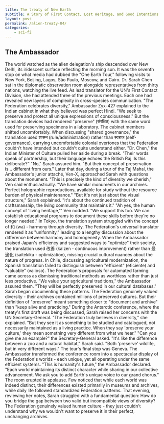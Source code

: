 ```yaml
---
title: The treaty of New Earth
subtitle: A Story of First Contact, Lost Heritage, and Good Intentions
layout: post
permalink: /alien-treaty-04/
categories:
    - sci-fi
---
```


## The Ambassador

The world watched as the alien delegation's ship descended over New Delhi, its iridescent surface reflecting the morning sun. It was the seventh stop on what media had dubbed the "One Earth Tour," following visits to New York, Beijing, Lagos, São Paulo, Moscow, and Cairo.
Dr. Sarah Chen sat in the diplomatic observation room alongside representatives from thirty nations, watching the live feed. As lead translator for the UN's First Contact Division, she had attended three of the previous meetings. Each one had revealed new layers of complexity in cross-species communication.
"The Federation celebrates diversity," Ambassador Zyx-427 explained to the Indian cabinet in what they believed was perfect Hindi. "We seek to preserve and protect all unique expressions of consciousness." But the translation devices had rendered "preserve" (संरक्षित) with the same word used for preserving specimens in a laboratory. The cabinet members shifted uncomfortably.
When discussing "shared governance," the translation used शासन (rule/administration) rather than स्वराज (self-governance), carrying uncomfortable colonial overtones that the Federation couldn't have intended but couldn't quite understand either.
"Dr. Chen," the Indian Minister of Culture pulled her aside during a break. "Their words speak of partnership, but their language echoes the British Raj. Is this deliberate?"
"No," Sarah assured him. "But their concept of preservation is... different from ours."
Later that day, during a tour of the Taj Mahal, the Ambassador's junior attaché, Ven-X, approached Sarah with questions about the monument.
"This is precisely the kind of diversity we cherish," Ven said enthusiastically. "We have similar monuments in our archives. Perfect holographic reproductions, available for study without the resource burden of physical maintenance."
"But it's not just about the visual structure," Sarah explained. "It's about the continued tradition of craftsmanship, the living community that maintains it."
"Ah yes, the human concept of 'living heritage,'" Ven nodded. "We support this too. We can establish educational programs to document these skills before they're no longer needed."
In Tokyo, the translation system struggled with the concept of 和 (wa) - harmony through diversity. The Federation's universal translator rendered it as "uniformity," leading to a lengthy discussion about the difference between harmony and homogeneity.
When the Ambassador praised Japan's efficiency and suggested ways to "optimize" their society, the translation used 改善 (kaizen - continuous improvement) rather than 最適化 (saitekika - optimization), missing crucial cultural nuances about the nature of progress.
In Chile, discussing agricultural modernization, the Spanish translation failed to distinguish between "efficient" (eficiente) and "valuable" (valioso). The Federation's proposals for automated farming came across as dismissing traditional methods as worthless rather than just less productive.
"We value your agricultural traditions," the Ambassador assured them. "They will be perfectly preserved in our cultural databases."
Sarah began documenting these patterns. The Federation genuinely valued diversity - their archives contained millions of preserved cultures. But their definition of "preserve" meant something closer to "document and archive" than "keep alive and practicing."
During the Antarctic conference, where the treaty's first draft was being discussed, Sarah raised her concerns with the UN Secretary-General.
"The Federation truly believes in diversity," she explained. "But they see it as something to be studied and catalogued, not necessarily maintained as a living practice. When they say 'preserve your culture,' they mean something very different from what we hear."
"Can you give me an example?" the Secretary-General asked.
"It's like the difference between a zoo and a natural habitat," Sarah said. "Both 'preserve' wildlife, but in very different ways."
The tour's final stop was Geneva. The Ambassador transformed the conference room into a spectacular display of the Federation's worlds - each unique, yet all operating under the same efficient systems.
"This is humanity's future," the Ambassador declared. "Each world maintaining its distinct character while sharing in our collective advancement. We ask you to add Earth's unique voice to our grand chorus."
The room erupted in applause. Few noticed that while each world was indeed distinct, their differences existed primarily in museums and archives, while daily life followed standardized Federation patterns.
That evening, reviewing her notes, Sarah struggled with a fundamental question: How do you bridge the gap between two valid but incompatible views of diversity? The Federation genuinely valued human culture - they just couldn't understand why we wouldn't want to preserve it in their perfect, unchanging archives.
